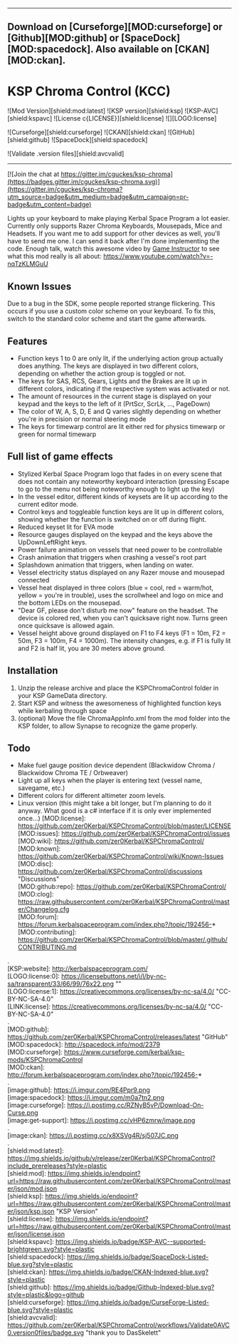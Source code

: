 <!-- Readme.md v1.1.0.0
KSP Chroma Control (KCC)
created: 
updated: 21 Jul 2021 -->  
***  

## Download on [Curseforge][MOD:curseforge] or [Github][MOD:github] or [SpaceDock][MOD:spacedock].  Also available on [CKAN][MOD:ckan].  

# KSP Chroma Control (KCC)  
![Mod Version][shield:mod:latest] ![KSP version][shield:ksp] ![KSP-AVC][shield:kspavc] ![License c{LICENSE}][shield:license] ![][LOGO:license]   

![Curseforge][shield:curseforge] ![CKAN][shield:ckan] ![GitHub][shield:github] ![SpaceDock][shield:spacedock]  

![Validate .version files][shield:avcvalid]  
***

[![Join the chat at https://gitter.im/cguckes/ksp-chroma](https://badges.gitter.im/cguckes/ksp-chroma.svg)](https://gitter.im/cguckes/ksp-chroma?utm_source=badge&utm_medium=badge&utm_campaign=pr-badge&utm_content=badge)

Lights up your keyboard to make playing Kerbal Space Program a lot easier. Currently only supports Razer Chroma Keyboards, Mousepads, Mice and Headsets. If you want me to add support for other devices as well, you'll have to send me one. I can send it back after I'm done implementing the code. Enough talk, watch this awesome video by [Game Instructor](https://www.youtube.com/channel/UCeiT-KYAvbos30RKre4W9UQ) to see what this mod really is all about: https://www.youtube.com/watch?v=-nqTzKLMGuU

## Known Issues
Due to a bug in the SDK, some people reported strange flickering. This occurs if you use a custom color scheme on your keyboard. To fix this, switch to the standard color scheme and start the game afterwards.

## Features

- Function keys 1 to 0 are only lit, if the underlying action group actually does anything. The keys are displayed in two different colors, depending on whether the action group is toggled or not.
- The keys for SAS, RCS, Gears, Lights and the Brakes are lit up in different colors, indicating if the respective system was activated or not.
- The amount of resources in the current stage is displayed on your keypad and the keys to the left of it (PrtScr, ScrLk, ..., PageDown)
- The color of W, A, S, D, E and Q varies slightly depending on whether you're in precision or normal steering mode
- The keys for timewarp control are lit either red for physics timewarp or green for normal timewarp

## Full list of game effects

- Stylized Kerbal Space Program logo that fades in on every scene that does not contain any noteworthy keyboard interaction (pressing Escape to go to the menu not being noteworthy enough to light up the key)
- In the vessel editor, different kinds of keysets are lit up according to the current editor mode.
- Control keys and toggleable function keys are lit up in different colors, showing whether the function is switched on or off during flight.
- Reduced keyset lit for EVA mode
- Resource gauges displayed on the keypad and the keys above the UpDownLeftRight keys.
- Power failure animation on vessels that need power to be controllable
- Crash animation that triggers when crashing a vessel's root part
- Splashdown animation that triggers, when landing on water.
- Vessel electricity status displayed on any Razer mouse and mousepad connected
- Vessel heat displayed in three colors (blue = cool, red = warm/hot, yellow = you're in trouble), uses the scrollwheel and logo on mice and the bottom LEDs on the mousepad.
- "Dear GF, please don't disturb me now" feature on the headset. The device is colored red, when you can't quicksave right now. Turns green once quicksave is allowed again.
- Vessel height above ground displayed on F1 to F4 keys (F1 = 10m, F2 = 50m, F3 = 100m, F4 = 1000m). The intensity changes, e.g. if F1 is fully lit and F2 is half lit, you are 30 meters above ground.

## Installation

1. Unzip the release archive and place the KSPChromaControl folder in your KSP GameData directory.
2. Start KSP and witness the awesomeness of highlighted function keys while kerbaling through space
3. (optional) Move the file ChromaAppInfo.xml from the mod folder into the KSP folder, to allow Synapse to recognize the game properly.
 
## Todo

- Make fuel gauge position device dependent (Blackwidow Chroma / Blackwidow Chroma TE / Orbweaver)
- Light up all keys when the player is entering text (vessel name, savegame, etc.)
- Different colors for different altimeter zoom levels.
- Linux version (this might take a bit longer, but I'm planning to do it anyway. What good is a c# interface if it is only ever implemented once...)
[MOD:license]:      https://github.com/zer0Kerbal/KSPChromaControl/blob/master/LICENSE  
[MOD:issues]:       https://github.com/zer0Kerbal/KSPChromaControl/issues  
[MOD:wiki]:         https://github.com/zer0Kerbal/KSPChromaControl/  
[MOD:known]:        https://github.com/zer0Kerbal/KSPChromaControl/wiki/Known-Issues  
[MOD:disc]:         https://github.com/zer0Kerbal/KSPChromaControl/discussions "Discussions"  
[MOD:github:repo]:  https://github.com/zer0Kerbal/KSPChromaControl/  
[MOD:clog]:    https://raw.githubusercontent.com/zer0Kerbal/KSPChromaControl/master/Changelog.cfg  
[MOD:forum]:        https://forum.kerbalspaceprogram.com/index.php?/topic/192456-*  
[MOD:contributing]: https://github.com/zer0Kerbal/KSPChromaControl/blob/master/.github/CONTRIBUTING.md  
<!--- original mod stuff -->  
[MOD:original:thread]: https://forum.kerbalspaceprogram.com/index.php?/topic/64520-*   
[MOD:original:download]: https://licensebuttons.net/l/by-sa/4.0/80x15.png  
.  
[KSP:website]: http://kerbalspaceprogram.com/  
[LOGO:license:0]: https://licensebuttons.net/i/l/by-nc-sa/transparent/33/66/99/76x22.png ""  
[LOGO:license:1]: https://creativecommons.org/licenses/by-nc-sa/4.0/ "CC-BY-NC-SA-4.0"  
[LINK:license]: https://creativecommons.org/licenses/by-nc-sa/4.0/ "CC-BY-NC-SA-4.0"  
.  
[MOD:github]: https://github.com/zer0Kerbal/KSPChromaControl/releases/latest "GitHub"  
[MOD:spacedock]: http://spacedock.info/mod/2379  
[MOD:curseforge]: https://www.curseforge.com/kerbal/ksp-mods/KSPChromaControl  
[MOD:ckan]: http://forum.kerbalspaceprogram.com/index.php?/topic/192456-*  
.  
[image:github]:       https://i.imgur.com/RE4Ppr9.png  
[image:spacedock]: https://i.imgur.com/m0a7tn2.png  
[image:curseforge]: https://i.postimg.cc/RZNyB5vP/Download-On-Curse.png  
[image:get-support]:    https://i.postimg.cc/vHP6zmrw/image.png  
.  
[image:ckan]:    https://i.postimg.cc/x8XSVg4R/sj507JC.png  
.  
[shield:mod:latest]: https://img.shields.io/github/v/release/zer0Kerbal/KSPChromaControl?include_prereleases?style=plastic  
[shield:mod]: https://img.shields.io/endpoint?url=https://raw.githubusercontent.com/zer0Kerbal/KSPChromaControl/master/json/mod.json  
[shield:ksp]: https://img.shields.io/endpoint?url=https://raw.githubusercontent.com/zer0Kerbal/KSPChromaControl/master/json/ksp.json  "KSP Version"  
[shield:license]: https://img.shields.io/endpoint?url=https://raw.githubusercontent.com/zer0Kerbal/KSPChromaControl/master/json/license.json  
[shield:kspavc]:     https://img.shields.io/badge/KSP-AVC--supported-brightgreen.svg?style=plastic  
[shield:spacedock]:  https://img.shields.io/badge/SpaceDock-Listed-blue.svg?style=plastic  
[shield:ckan]:       https://img.shields.io/badge/CKAN-Indexed-blue.svg?style=plastic  
[shield:github]:     https://img.shields.io/badge/Github-Indexed-blue.svg?style=plastic&logo=github  
[shield:curseforge]: https://img.shields.io/badge/CurseForge-Listed-blue.svg?style=plastic  
[shield:avcvalid]:   https://github.com/zer0Kerbal/KSPChromaControl/workflows/Validate0AVC0.version0files/badge.svg "thank you to DasSkelett"  

[LINK:zer0Kerbal]:     https://forum.kerbalspaceprogram.com/index.php?/profile/190933-zer0kerbal/ "zer0Kerbal" 